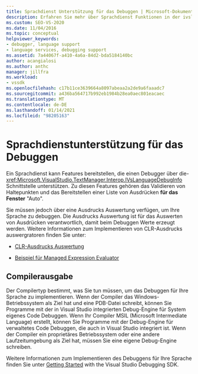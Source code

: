 ```yaml
---
title: Sprachdienst Unterstützung für das Debuggen | Microsoft-Dokumentation
description: Erfahren Sie mehr über Sprachdienst Funktionen in der ivslanguagedebuginfo-Schnittstelle, die das Debuggen in Visual Studio unterstützen.
ms.custom: SEO-VS-2020
ms.date: 11/04/2016
ms.topic: conceptual
helpviewer_keywords:
- debugger, language support
- language services, debugging support
ms.assetid: 7a44067f-a410-4a6a-84d2-bda5184140bc
author: acangialosi
ms.author: anthc
manager: jillfra
ms.workload:
- vssdk
ms.openlocfilehash: c17b11ce3639664a8097abeaa2a2de9a6faaadc7
ms.sourcegitcommit: a436ba564717b992eb1984b28ea0aec801eacaec
ms.translationtype: MT
ms.contentlocale: de-DE
ms.lasthandoff: 01/14/2021
ms.locfileid: "98205163"
---
```

# <a name="language-service-support-for-debugging"></a>Sprachdienstunterstützung für das Debuggen
Ein Sprachdienst kann Features bereitstellen, die einen Debugger über die- <xref:Microsoft.VisualStudio.TextManager.Interop.IVsLanguageDebugInfo> Schnittstelle unterstützen. Zu diesen Features gehören das Validieren von Haltepunkten und das Bereitstellen einer Liste von Ausdrücken **für das Fenster** "Auto".

 Sie müssen jedoch über eine Ausdrucks Auswertung verfügen, um Ihre Sprache zu debuggen. Die Ausdrucks Auswertung ist für das Auswerten von Ausdrücken verantwortlich, damit beim Debuggen Werte erzeugt werden. Weitere Informationen zum Implementieren von CLR-Ausdrucks auswergratoren finden Sie unter:

- [CLR-Ausdrucks Auswertung](https://github.com/Microsoft/ConcordExtensibilitySamples/wiki/CLR-Expression-Evaluators)

- [Beispiel für Managed Expression Evaluator](https://github.com/Microsoft/ConcordExtensibilitySamples/wiki/Managed-Expression-Evaluator-Sample)

## <a name="compiler-output"></a>Compilerausgabe
 Der Compilertyp bestimmt, was Sie tun müssen, um das Debuggen für Ihre Sprache zu implementieren. Wenn der Compiler das Windows-Betriebssystem als Ziel hat und eine PDB-Datei schreibt, können Sie Programme mit der in Visual Studio integrierten Debug-Engine für System eigenes Code Debuggen. Wenn Ihr Compiler MSIL (Microsoft Intermediate Language) erstellt, können Sie Programme mit der Debug-Engine für verwaltetes Code Debuggen, die auch in Visual Studio integriert ist. Wenn der Compiler ein proprietäres Betriebssystem oder eine andere Laufzeitumgebung als Ziel hat, müssen Sie eine eigene Debug-Engine schreiben.

 Weitere Informationen zum Implementieren des Debuggens für Ihre Sprache finden Sie unter [Getting Started](../../extensibility/debugger/getting-started-with-debugger-extensibility.md) with the Visual Studio Debugging SDK.
